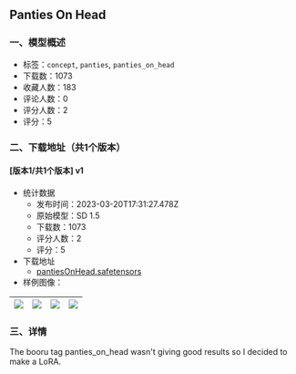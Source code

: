 ## Panties On Head
### 一、模型概述

- 标签：`concept`, `panties`, `panties_on_head`
- 下载数：1073
- 收藏人数：183
- 评论人数：0
- 评分人数：2
- 评分：5

### 二、下载地址（共1个版本）

#### [版本1/共1个版本] v1

- 统计数据
  - 发布时间：2023-03-20T17:31:27.478Z
  - 原始模型：SD 1.5
  - 下载数：1073
  - 评分人数：2
  - 评分：5
- 下载地址
  - [pantiesOnHead.safetensors](https://civitai.com/api/download/models/26310)
- 样例图像：

| <img src="https://image.civitai.com/xG1nkqKTMzGDvpLrqFT7WA/5caf85e9-3529-4d10-cfcb-fbf3e54c7800/width=450/289557.jpeg" /> | <img src="https://image.civitai.com/xG1nkqKTMzGDvpLrqFT7WA/0314ffa9-6434-400c-5cf7-2ded3c581c00/width=450/289554.jpeg" /> | <img src="https://image.civitai.com/xG1nkqKTMzGDvpLrqFT7WA/c3522c2c-d21b-4bf7-f528-0d81bd0a2400/width=450/289551.jpeg" /> | <img src="https://image.civitai.com/xG1nkqKTMzGDvpLrqFT7WA/14cc8702-bf34-4dc1-6a07-58ff024eb000/width=450/289559.jpeg" /> |
| ---- | ---- | ---- | ---- |


### 三、详情
<p>The booru tag panties_on_head wasn't giving good results so I decided to make a LoRA. </p>